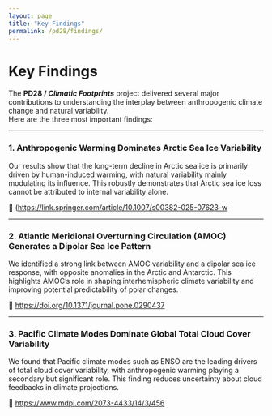 ```yaml
---
layout: page
title: "Key Findings"
permalink: /pd28/findings/
---
```


# Key Findings

The **PD28 / *Climatic Footprints*** project delivered several major contributions to understanding the interplay between anthropogenic climate change and natural variability.  
Here are the three most important findings:

---

### 1. Anthropogenic Warming Dominates Arctic Sea Ice Variability
Our results show that the long-term decline in Arctic sea ice is primarily driven by human-induced warming, with natural variability mainly modulating its influence. This robustly demonstrates that Arctic sea ice loss cannot be attributed to internal variability alone.

📄 (https://link.springer.com/article/10.1007/s00382-025-07623-w

---

### 2. Atlantic Meridional Overturning Circulation (AMOC) Generates a Dipolar Sea Ice Pattern
We identified a strong link between AMOC variability and a dipolar sea ice response, with opposite anomalies in the Arctic and Antarctic. This highlights AMOC’s role in shaping interhemispheric climate variability and improving potential predictability of polar changes.

📄 https://doi.org/10.1371/journal.pone.0290437

---

### 3. Pacific Climate Modes Dominate Global Total Cloud Cover Variability
We found that Pacific climate modes such as ENSO are the leading drivers of total cloud cover variability, with anthropogenic warming playing a secondary but significant role. This finding reduces uncertainty about cloud feedbacks in climate projections.

📄 https://www.mdpi.com/2073-4433/14/3/456

